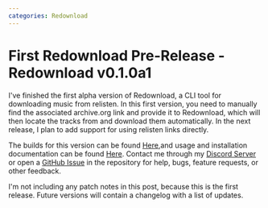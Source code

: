 ```yaml
---
categories: Redownload
---
```


# First Redownload Pre-Release - Redownload v0.1.0a1
I've finished the first alpha version of Redownload, a CLI tool for downloading music from relisten. In this first version, you need to manually find the associated archive.org link and provide it to Redownload, which will then locate the tracks from and download them automatically. In the next release, I plan to add support for using relisten links directly.

The builds for this version can be found [Here](https://github.com/Morpheus636/redownload/releases/tag/v0.1.0a1),and usage and installation documentation can be found [Here](https://github.com/Morpheus636/redownload/blob/v0.1.0a1/docs/usage.md). Contact me through my [Discord Server](https://discord.morpheus636.com) or open a [GitHub Issue](https://github.com/Morpheus636/redownload/issues) in the repository for help, bugs, feature requests, or other feedback.

I'm not including any patch notes in this post, because this is the first release. Future versions will contain a changelog with a list of updates.